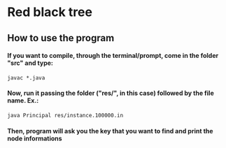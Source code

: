 # Red black tree

## How to use the program

#### If you want to compile, through the terminal/prompt, come in the folder "src" and type:

```
javac *.java
```

#### Now, run it passing the folder ("res/", in this case) followed by the file name. Ex.: 
```
java Principal res/instance.100000.in
``` 
#### Then, program will ask you the key that you want to find and print the node informations
